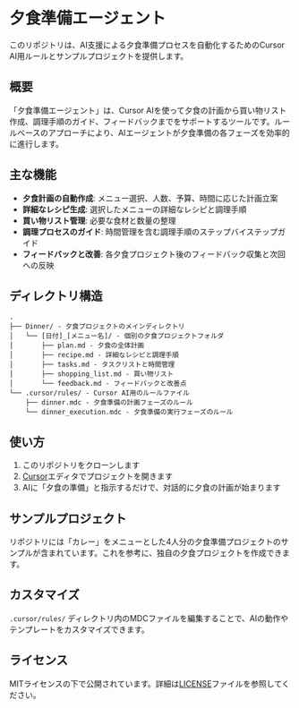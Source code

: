 # 夕食準備エージェント

このリポジトリは、AI支援による夕食準備プロセスを自動化するためのCursor AI用ルールとサンプルプロジェクトを提供します。

## 概要

「夕食準備エージェント」は、Cursor AIを使って夕食の計画から買い物リスト作成、調理手順のガイド、フィードバックまでをサポートするツールです。ルールベースのアプローチにより、AIエージェントが夕食準備の各フェーズを効率的に進行します。

## 主な機能

- **夕食計画の自動作成**: メニュー選択、人数、予算、時間に応じた計画立案
- **詳細なレシピ生成**: 選択したメニューの詳細なレシピと調理手順
- **買い物リスト管理**: 必要な食材と数量の整理
- **調理プロセスのガイド**: 時間管理を含む調理手順のステップバイステップガイド
- **フィードバックと改善**: 各夕食プロジェクト後のフィードバック収集と次回への反映

## ディレクトリ構造

```
.
├── Dinner/ - 夕食プロジェクトのメインディレクトリ
│   └── [日付]_[メニュー名]/ - 個別の夕食プロジェクトフォルダ
│       ├── plan.md - 夕食の全体計画
│       ├── recipe.md - 詳細なレシピと調理手順
│       ├── tasks.md - タスクリストと時間管理
│       ├── shopping_list.md - 買い物リスト
│       └── feedback.md - フィードバックと改善点
└── .cursor/rules/ - Cursor AI用のルールファイル
    ├── dinner.mdc - 夕食準備の計画フェーズのルール
    └── dinner_execution.mdc - 夕食準備の実行フェーズのルール
```

## 使い方

1. このリポジトリをクローンします
2. [Cursor](https://cursor.sh/)エディタでプロジェクトを開きます
3. AIに「夕食の準備」と指示するだけで、対話的に夕食の計画が始まります

## サンプルプロジェクト

リポジトリには「カレー」をメニューとした4人分の夕食準備プロジェクトのサンプルが含まれています。これを参考に、独自の夕食プロジェクトを作成できます。

## カスタマイズ

`.cursor/rules/` ディレクトリ内のMDCファイルを編集することで、AIの動作やテンプレートをカスタマイズできます。

## ライセンス

MITライセンスの下で公開されています。詳細は[LICENSE](LICENSE)ファイルを参照してください。 